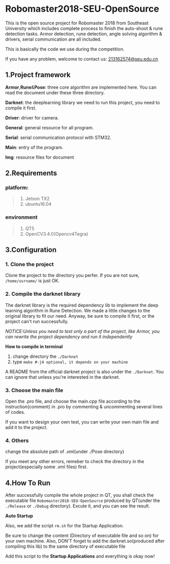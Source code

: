 # Robomaster2018-SEU-OpenSource
This is the open source project for Robomaster 2018 from Southeast University which includes complete process to finish the auto-shoot & rune detection tasks. Armor detection, rune detection, angle solving algorithm & drivers, serial communication are all included.

This is basically the code we use during the competition.

If you have any problem, welcome to contact us: 213162574@seu.edu.cn

## 1.Project framework

**Armor**,**Rune**&**Pose**: three core algorithm are implemented here. You can read the document under these three directory.

**Darknet**: the deeplearning library we need to run this project, you need to compile it first.

**Driver**: driver for camera.

**General**: general resource for all program.

**Serial**: serial communication protocol with STM32.

**Main**: entry of the program.

**Img**: resource files for document
## 2.Requirements
### platform:
>1. Jetson TX2
>2. ubuntu16.04
### environment
>1. QT5
>2. OpenCV3.4.0(Opencv4Tegra)

## 3.Configuration
### 1. Clone the project
Clone the project to the directory you perfer.
If you are not sure, `/home/usrname/` is just OK.
### 2. Compile the darknet library
The darknet library is the required dependency lib to implement the deep learning algorithm in Rune Detection. We made a little changes to the original library to fit our need. Anyway, be sure to compile it first, or the project can't run successfully.

*NOTICE:Unless you need to test only a part of the project, like Armor, you can rewrite the project dependency and run it independently*

**How to compile in terminal**

1. change directory the `./Darknet`
2. type `make #-j4 optional, it depends on your machine`

A README from the official darknet project is also under the `./Darknet`. You can ignore that unless you're interested in the darknet.
### 3. Choose the main file
Open the .pro file, and choose the main.cpp file according to the instruction(comment) in .pro by commenting & uncommenting several lines of codes.

If you want to design your own test, you can write your own main file and add it to the project.
### 4. Others
change the absolute path of .xml(under ./Pose directory)

If you meet any other errors, remeber to check the directory in the project(especially some .xml files) first.

## 4.How To Run
After successfully compile the whole project in QT, you shall check the executable file `Robomaster2018-SEU-OpenSource` produced by QT(under the `./Release` or `./Debug` directory). Excute it, and you can see the result.

**Auto Startup**

Also, we add the script `rm.sh` for the Startup Application.

Be sure to change the content (Directory of executable file and so on) for your own machine. Also, DON'T forget to add the darknet.so(produced after compiling this lib) to the same directory of executable file

Add this script to the **Startup Applications** and everything is okay now!
